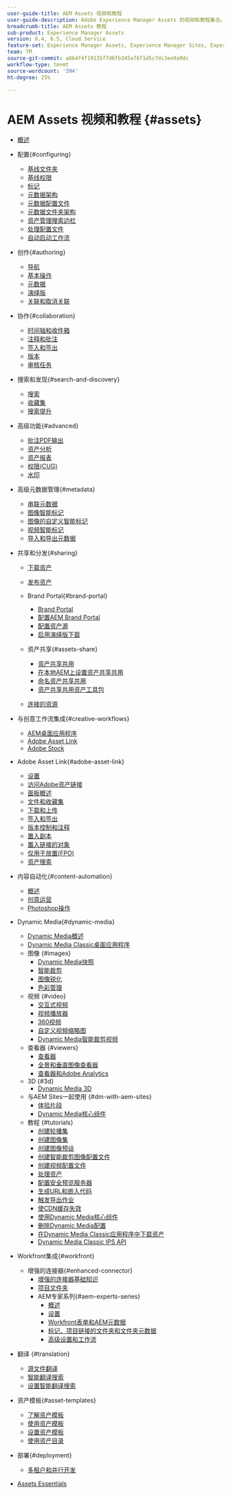 ```yaml
---
user-guide-title: AEM Assets 视频和教程
user-guide-description: Adobe Experience Manager Assets 的视频和教程集合。
breadcrumb-title: AEM Assets 教程
sub-product: Experience Manager Assets
version: 6.4, 6.5, Cloud Service
feature-set: Experience Manager Assets, Experience Manager Sites, Experience Manager
team: TM
source-git-commit: a864f4f19135f7d6fb345a76f1d5c7dc3ee9a9dc
workflow-type: tm+mt
source-wordcount: '394'
ht-degree: 25%

---
```



# AEM Assets 视频和教程 {#assets}

+ [概述](overview.md)

+ 配置{#configuring}
   + [基线文件夹](configuring/baseline-folders.md)
   + [基线权限](configuring/baseline-permissions.md)
   + [标记](configuring/tagging.md)
   + [元数据架构](configuring/metadata-schemas.md)
   + [元数据配置文件](configuring/metadata-profiles.md)
   + [元数据文件夹架构](configuring/metadata-folder-schemas.md)
   + [资产管理搜索边栏](configuring/assets-admin-search-rail.md)
   + [处理配置文件](configuring/processing-profiles.md)
   + [自动启动工作流](configuring/auto-start-workflows.md)

+ 创作{#authoring}
   + [导航](./authoring/navigation.md)
   + [基本操作](./authoring/basic-operations.md)
   + [元数据](./authoring/metadata.md)
   + [演绎版](./authoring/renditions.md)
   + [关联和取消关联](./authoring/relate-unrelate.md)

+ 协作{#collaboration}
   + [时间轴和收件箱](./collaboration/timeline-and-inbox.md)
   + [注释和批注](./collaboration/comments-and-annotations.md)
   + [签入和签出](./collaboration/check-in-and-check-out.md)
   + [版本](./collaboration/versions.md)
   + [审核任务](./collaboration/review-task.md)

+ 搜索和发现{#search-and-discovery}
   + [搜索](./search-and-discovery/search.md)
   + [收藏集](./search-and-discovery/collections.md)
   + [搜索提升](./search-and-discovery/search-boost.md)

+ 高级功能{#advanced}
   + [批注PDF输出](./advanced/customizing-annotations-pdf-output.md)
   + [资产分析](./advanced/asset-insights-launch-tutorial.md)
   + [资产报表](./advanced/asset-reports.md)
   + [权限(CUG)](./advanced/closed-user-groups.md)
   + [水印](./advanced/watermarks.md)

+ 高级元数据管理{#metadata}
   + [串联元数据](metadata/cascade-metadata-feature-video-use.md)
   + [图像智能标记](metadata/image-smart-tags.md)
   + [图像的自定义智能标记](metadata/custom-smart-tags.md)
   + [视频智能标记](metadata/video-smart-tags.md)
   + [导入和导出元数据](metadata/metadata-import-export.md)

+ 共享和分发{#sharing}
   + [下载资产](./sharing/download.md)
   + [发布资产](./sharing/publish.md)

   + Brand Portal{#brand-portal}
      + [Brand Portal](./sharing/brand-portal.md)
      + [配置AEM Brand Portal](brand-portal/configure.md)
      + [配置资产源](brand-portal/configure-asset-sourcing.md)
      + [启用演绎版下载](brand-portal/enable-renditions-download.md)
   + 资产共享{#assets-share}
      + [资产共享共用](./sharing/asset-share-commons-user-experience-feature-video-understand.md)
      + [在本地AEM上设置资产共享共用](./sharing/asset-share-commons-technical-video-setup.md)
      + [命名资产共享共用](./sharing/asset-share-commons-feature-video-theming.md)
      + [资产共享共用资产工具包](./sharing/asset-share/asset-share-commons-asset-kits.md)
   + [连接的资源](./sharing/connected-assets.md)


+ 与创意工作流集成{#creative-workflows}
   + [AEM桌面应用程序](./creative-workflows/aem-desktop-app.md)
   + [Adobe Asset Link](./creative-workflows/adobe-asset-link.md)
   + [Adobe Stock](./creative-workflows/adobe-stock.md)

+ Adobe Asset Link{#adobe-asset-link}
   + [设置](./adobe-asset-link/setup.md)
   + [访问Adobe资产链接](./adobe-asset-link/launch-adobe-asset-link.md)
   + [面板概述](./adobe-asset-link/panel-overview.md)
   + [文件和收藏集](./adobe-asset-link/files-and-collections.md)
   + [下载和上传](./adobe-asset-link/download-and-upload.md)
   + [签入和签出](./adobe-asset-link/check-in-check-out.md)
   + [版本控制和注释](./adobe-asset-link/file-versioning-and-comments.md)
   + [置入副本](./adobe-asset-link/place-copy.md)
   + [置入链接的对象](./adobe-asset-link/place-linked.md)
   + [仅用于放置(FPO)](./adobe-asset-link/for-placement-only.md)
   + [资产搜索](./adobe-asset-link/asset-search.md)

+ 内容自动化{#content-automation}
   + [概述](./content-automation/overview.md)
   + [创意运营](./content-automation/creative-operations.md)
   + [Photoshop操作](./content-automation/photoshop-actions.md)

+ Dynamic Media{#dynamic-media}
   + [Dynamic Media概述](dynamic-media/dynamic-media-overview-feature-video-use.md)
   + [Dynamic Media Classic桌面应用程序](dynamic-media/dynamic-media-classic-desktop-application.md)
   + 图像 {#images}
      + [Dynamic Media快照](dynamic-media/dynamic-media-snapshot.md)
      + [智能裁剪](dynamic-media/smart-crop-feature-video-use.md)
      + [图像锐化](dynamic-media/dynamic-media-image-sharpening-feature-video-use.md)
      + [色彩管理](dynamic-media/dynamic-media-color-management-technical-video-setup.md)
   + 视频 {#video}
      + [交互式视频](dynamic-media/dynamic-media-interactive-video-feature-video-use.md)
      + [视频播放器](dynamic-media/dynamic-media-video-player-feature-video-use.md)
      + [360视频](dynamic-media/dynamic-media-360-video-custom-thumbnail-feature-video-use.md)
      + [自定义视频缩略图](dynamic-media/dynamic-media-video-thumbnails-feature-video-use.md)
      + [Dynamic Media智能裁剪视频](dynamic-media/dynamic-media-smart-crop-video.md)
   + 查看器 {#viewers}
      + [查看器](dynamic-media/dynamic-media-viewer-feature-video-understand.md)
      + [全景和垂直图像查看器](dynamic-media/panorama-vertical-image-viewer-feature-video-use.md)
      + [查看器和Adobe Analytics](dynamic-media/dynamic-media-viewer-extension-use.md)
   + 3D {#3d}
      + [Dynamic Media 3D](dynamic-media/dynamic-media-3d-feature-video.md)
   + 与AEM Sites一起使用 {#dm-with-aem-sites}
      + [体验片段](dynamic-media/dynamic-media-experience-fragments-feature-video-use.md)
      + [Dynamic Media核心组件](dynamic-media/dynamic-media-core-components.md)
   + 教程 {#tutorials}
      + [创建轮播集](dynamic-media/tutorials/creating-different-kinds-of-sets-with-aem-dynamic-media-carousel-sets.md)
      + [创建图像集](dynamic-media/tutorials/creating-different-kinds-of-sets-with-aem-dynamic-media-image-sets.md)
      + [创建图像预设](dynamic-media/tutorials/creating-image-presets.md)
      + [创建智能裁剪图像配置文件](dynamic-media/tutorials/creating-image-profile-smart-crop.md)
      + [创建视频配置文件](dynamic-media/tutorials/creating-video-profile-to-process-videos-in-dynamic-media.md)
      + [处理资产](dynamic-media/tutorials/how-to-run-dam-update-asset-workflow-on-an-asset-with-dynamic-media-enabled.md)
      + [配置安全预览服务器](dynamic-media/tutorials/adding-test-image-server-details-in-dynamic-media-for-secure-preview.md)
      + [生成URL和嵌入代码](dynamic-media/tutorials/how-to-generate-public-url-or-embed-code-for-an-asset.md)
      + [触发导出作业](dynamic-media/tutorials/how-to-trigger-export-job-in-dynamic-media-during-submit-job-operation-parameter.md)
      + [使CDN缓存失效](dynamic-media/tutorials/invalidating-the-cdn-cache-by-way-of-dynamic-media.md)
      + [使用Dynamic Media核心组件](dynamic-media/tutorials/using-dm-components-on-site-page.md)
      + [删除Dynamic Media配置](dynamic-media/tutorials/deleting-dynamic-media-configuration.md)
      + [在Dynamic Media Classic应用程序中下载资产](dynamic-media/tutorials/how-to-download-asset-in-dynamic-media-classic-app.md)
      + [Dynamic Media Classic IPS API](dynamic-media/tutorials/introduction-to-dynamic-media-classic-ips-api.md)


+ Workfront集成{#workfront}
   + 增强的连接器{#enhanced-connector}
      + [增强的连接器基础知识](./workfront/enhanced-connector/basics.md)
      + [项目文件夹](./workfront/enhanced-connector/project-folders.md)
      + AEM专家系列{#aem-experts-series}
         + [概述](./workfront/enhanced-connector/aem-experts-series/overview.md)
         + [设置](./workfront/enhanced-connector/aem-experts-series/setup.md)
         + [Workfront表单和AEM元数据](./workfront/enhanced-connector/aem-experts-series/custom-forms.md)
         + [标记、项目链接的文件夹和文件夹元数据](./workfront/enhanced-connector/aem-experts-series/aem-tags-project-linked-folders-and-folder-metadata.md)
         + [高级设置和工作流](./workfront/enhanced-connector/aem-experts-series/advanced-settings-and-workflows.md)

+ 翻译 {#translation}
   + [源文件翻译](translation/source-file-translation-feature-video-use.md)
   + [智能翻译搜索](translation/smart-translation-search-feature-video-use.md)
   + [设置智能翻译搜索](translation/smart-translation-search-technical-video-setup.md)

+ 资产模板{#asset-templates}
   + [了解资产模板](asset-templates/asset-templates-tutorial-understand.md)
   + [使用资产模板](asset-templates/asset-templates-feature-video-use.md)
   + [设置资产模板](asset-templates/asset-templates-technical-video-setup.md)
   + [使用资产目录](asset-templates/asset-catalog-template-feature-video-use.md)

+ 部署{#deployment}
   + [多租户和并行开发](deployment/multitenancy-concurrent-article-understand.md)

+ [Assets Essentials](https://experienceleague.adobe.com/docs/experience-manager-learn/assets-essentials/overview.html?lang=zh-Hans)
